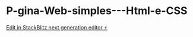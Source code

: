 # P-gina-Web-simples---Html-e-CSS

[Edit in StackBlitz next generation editor ⚡️](https://stackblitz.com/~/github.com/carlos-edu2367/P-gina-Web-simples---Html-e-CSS)